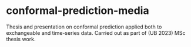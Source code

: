 # conformal-prediction-media
Thesis and presentation on conformal prediction applied both to exchangeable and time-series data. Carried out as part of (UB 2023) MSc thesis work.
